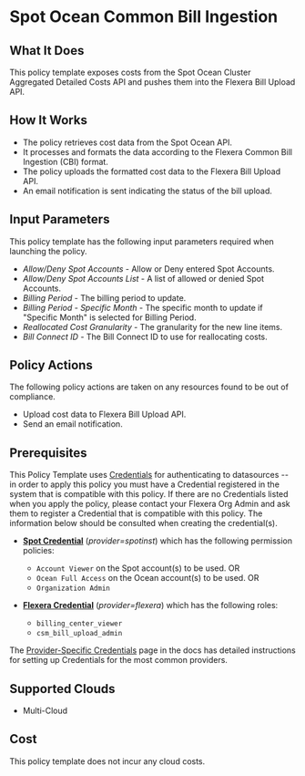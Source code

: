 # Spot Ocean Common Bill Ingestion

## What It Does

This policy template exposes costs from the Spot Ocean Cluster Aggregated Detailed Costs API and pushes them into the Flexera Bill Upload API.

## How It Works

- The policy retrieves cost data from the Spot Ocean API.
- It processes and formats the data according to the Flexera Common Bill Ingestion (CBI) format.
- The policy uploads the formatted cost data to the Flexera Bill Upload API.
- An email notification is sent indicating the status of the bill upload.

## Input Parameters

This policy template has the following input parameters required when launching the policy.

- *Allow/Deny Spot Accounts* - Allow or Deny entered Spot Accounts.
- *Allow/Deny Spot Accounts List* - A list of allowed or denied Spot Accounts.
- *Billing Period* - The billing period to update.
- *Billing Period - Specific Month* - The specific month to update if "Specific Month" is selected for Billing Period.
- *Reallocated Cost Granularity* - The granularity for the new line items.
- *Bill Connect ID* - The Bill Connect ID to use for reallocating costs.

## Policy Actions

The following policy actions are taken on any resources found to be out of compliance.

- Upload cost data to Flexera Bill Upload API.
- Send an email notification.

## Prerequisites

This Policy Template uses [Credentials](https://docs.flexera.com/flexera/EN/Automation/ManagingCredentialsExternal.htm) for authenticating to datasources -- in order to apply this policy you must have a Credential registered in the system that is compatible with this policy. If there are no Credentials listed when you apply the policy, please contact your Flexera Org Admin and ask them to register a Credential that is compatible with this policy. The information below should be consulted when creating the credential(s).

- [**Spot Credential**](https://docs.flexera.com/flexera/EN/Automation/ProviderCredentials.htm) (*provider=spotinst*) which has the following permission policies:
  - `Account Viewer` on the Spot account(s) to be used.
  OR
  - `Ocean Full Access` on the Ocean account(s) to be used.
  OR
  - `Organization Admin`

- [**Flexera Credential**](https://docs.flexera.com/flexera/EN/Automation/ProviderCredentials.htm) (*provider=flexera*) which has the following roles:
  - `billing_center_viewer`
  - `csm_bill_upload_admin`

The [Provider-Specific Credentials](https://docs.flexera.com/flexera/EN/Automation/ProviderCredentials.htm) page in the docs has detailed instructions for setting up Credentials for the most common providers.

## Supported Clouds

- Multi-Cloud

## Cost

This policy template does not incur any cloud costs.
